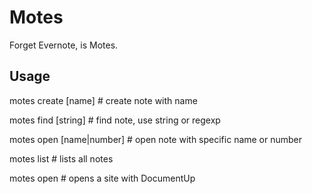 Motes
=====

Forget Evernote, is Motes.

Usage
-----

  motes create [name]         # create note with name

  motes find [string]         # find note, use string or regexp

  motes open [name|number]    # open note with specific name or number

  motes list                  # lists all notes

  motes open                  # opens a site with DocumentUp
